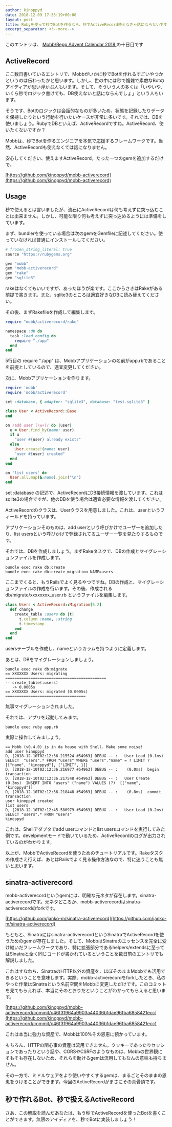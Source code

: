 ```yaml
---
author: kinoppyd
date: 2018-12-09 17:35:19+00:00
layout: post
title: Rubyを使って秒でBotを作るなら、秒でActiveRecord使えなきゃ話にならないですよね？
excerpt_separator: <!--more-->
---
```


このエントリは、 [Mobb/Repp Advent Calendar 2018 ](https://qiita.com/advent-calendar/2018/mobb-repp)の十日目です


## ActiveRecord


ここ数日書いているエントリで、Mobbがいかに秒でBotを作れるすごいやつかというのは伝わったかと思います。しかし、世の中には秒で複雑で素敵なBotのアイディアが思い浮かぶ人もいます。そして、そういう人の多くは「いやいや、いくら秒でロジック書けても、DB使えないと話にならんでしょ」という人もいます。

そうです、Botのロジックは会話的なものが多いため、状態を記録したりデータを保持したりという行動を行いたいケースが非常に多いです。それでは、DBを使いましょう。RubyでDBといえば、ActiveRecordですね。ActiveRecord、使いたくないですか？

Mobbは、秒でBotを作るエンジニアを本気で応援するフレームワークです。当然、ActiveRecordも使えなくては話になりません。

安心してください、使えますActiveRecord。たった一つのgemを追加するだけで。

[https://github.com/kinoppyd/mobb-activerecord](https://github.com/kinoppyd/mobb-activerecord)


## Usage

<!--more-->

秒で使えるとは言いましたが、流石にActiveRecordは何も考えずに突っ込むことは出来ません。しかし、可能な限り何も考えずに突っ込めるようには準備をしています。

まず、bundlerを使っている場合は次のgemをGemfileに記述してください。使っていなければ普通にインストールしてください。

```ruby
# frozen_string_literal: true
source "https://rubygems.org"

gem "mobb"
gem "mobb-activerecord"
gem "rake"
gem "sqlite3"
```

rakeはなくてもいいですが、あったほうが楽です。ここからさきはRakeがある前提で書きます。また、sqlite3のところは適宜好きなDBに読み替えてください。

その後、まずRakefileを作成して編集します。

```ruby
require "mobb/activerecord/rake"

namespace :db do
  task :load_config do
    require "./app"
  end
end
```

5行目の require "./app" は、Mobbアプリケーションの名前がapp.rbであることを前提としているので、適宜変更してください。

次に、Mobbアプリケーションを作ります。

```ruby
require 'mobb'
require 'mobb/activerecord'

set :database, { adapter: "sqlite3", database: "test.sqlite3" }

class User < ActiveRecord::Base
end

on /add user (\w+)/ do |user|
  u = User.find_by(name: user)
  if u
    "user #{user} already exists"
  else
    User.create!(name: user)
    "user #{user} created"
  end
end

on 'list users' do
  User.all.map(&:name).join("\n")
end
```

set :database の記述で、ActiveRecordにDB接続情報を渡しています。これはsqlite3の場合ですが、他のDBを使う場合は適宜必要な情報を渡してください。

ActiveRecordのクラスは、Userクラスを用意しました。これは、userというフィールドを持っています。

アプリケーションそのものは、add userという呼びかけでユーザーを追加したり、list usersという呼びかけで登録されてるユーザー一覧を見たりするものです。

それでは、DBを作成しましょう。まずRakeタスクで、DBの作成とマイグレーションファイルを作成します。

```shell-session
bundle exec rake db:create
bundle exec rake db:create_migration NAME=users

```

ここまでくると、もうRailsでよく見るやつですね。DBの作成と、マイグレーションファイルの作成を行います。その後、作成される db/migrate/xxxxxxxx_user.rb というファイルを編集します。

```ruby
class Users < ActiveRecord::Migration[5.2]
  def change
    create_table :users do |t|
      t.column :name, :string
      t.timestamp
    end
  end
end
```

usersテーブルを作成し、nameというカラムを持つように定義します。

あとは、DBをマイグレーションしましょう。

```shell-session
bundle exec rake db:migrate
== XXXXXXX Users: migrating ============================================
-- create_table(:users)
   -> 0.0005s
== XXXXXXX Users: migrated (0.0005s) ===================================
```

無事マイグレーションされました。

それでは、アプリを起動してみます。

```shell-session
bundle exec ruby app.rb
```

実際に操作してみましょう。

```shell-session
== Mobb (v0.4.0) is in da house with Shell. Make some noise!
add user kinoppyd
D, [2018-12-10T02:12:36.215524 #54963] DEBUG -- :   User Load (0.1ms)  SELECT  "users".* FROM "users" WHERE "users"."name" = ? LIMIT ?  [["name", "kinoppyd"], ["LIMIT", 1]]
D, [2018-12-10T02:12:36.216977 #54963] DEBUG -- :    (0.0ms)  begin transaction
D, [2018-12-10T02:12:36.217548 #54963] DEBUG -- :   User Create (0.3ms)  INSERT INTO "users" ("name") VALUES (?)  [["name", "kinoppyd"]]
D, [2018-12-10T02:12:36.218448 #54963] DEBUG -- :    (0.8ms)  commit transaction
user kinoppyd created
list users
D, [2018-12-10T02:12:45.580979 #54963] DEBUG -- :   User Load (0.2ms)  SELECT "users".* FROM "users"
kinoppyd
```

これは、Shellアダプタでadd userコマンドとlist usersコマンドを実行してみた例です。develpmentモードで動いているため、ActiveRecordのログが出力されているのがわかります。

以上が、MobbでActiveRecordを使うためのチュートリアルです。Rakeタスクの作成さえ行えば、あとはRailsでよく見る操作方法なので、特に迷うことも無いと思います。


## sinatra-activerecord


mobb-activerecordというgemには、明確な元ネタが存在します。sinatra-activerecordです。元ネタどころか、mobb-activerecordはsinatra-activerecordのforkです。

[https://github.com/janko-m/sinatra-activerecord](https://github.com/janko-m/sinatra-activerecord)

もともと、Sinatraにはsinatra-activerecordというSinatraでActiveRecordを使うためのgemが存在しました。そして、MobbはSinatraのエッセンスを完全に受け継いだフレームワークであり、特に拡張部分であるhelpers/extendsに至ってはSinatraと全く同じコードが書かれているということを数日前のエントリでも解説しました。

これはすなわち、SinatraのHTTP以外の資産を、ほぼそのままMobbでも活用できるということを意味します。実際、mobb-activerecordをforkしたとき、私のやった作業はSinatraという名前空間をMobbに変更しただけです。このコミットを見てもらえれば、本当にそのとおりだということがわかってもらえると思います。

[https://github.com/kinoppyd/mobb-activerecord/commit/c46f31964a9903a44036b1dae96fba6858421ecc](https://github.com/kinoppyd/mobb-activerecord/commit/c46f31964a9903a44036b1dae96fba6858421ecc)

これは本当に強力な資産で、Mobbは100%その恩恵に預かっています。

もちろん、HTTPの関心事の資産は流用できません。クッキーであったりセッションであったりという話や、CORSやCSRFのようなものは、Mobbの世界観にそもそも存在しないため、それらを助けるgemは流用してもなんの意味も持ちません。

その一方で、ミドルウェアをより使いやすくするgemは、まるごとそのままの恩恵をうけることができます。今回のActiveRecordがまさにその真骨頂です。


## 秒で作れるBot、秒で扱えるActiveRecord


さあ、この解説を読んだあなたは、もう秒でActiveRecordを使ったBotを書くことができます。無限のアイディアを、秒でBotに実装しましょう！
